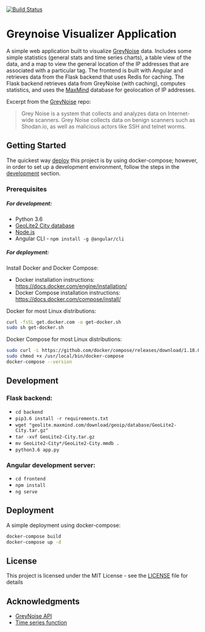 [![Build Status](https://travis-ci.org/cbuto/greynoise-visualizer.svg?branch=master)](https://travis-ci.org/cbuto/greynoise-visualizer)
# Greynoise Visualizer Application

A simple web application built to visualize [GreyNoise](https://github.com/Grey-Noise-Intelligence/api.greynoise.io) data. Includes some simple statistics (general stats and time series charts), a table view of the data, and a map to view the general location of the IP addresses that are associated with a particular tag. The frontend is built with Angular and retrieves data from the Flask backend that uses Redis for caching. The Flask backend retrieves data from GreyNoise (with caching), computes statistics, and uses the [MaxMind](https://dev.maxmind.com/geoip/geoip2/geolite2/) database for geolocation of IP addresses.

Excerpt from the [GreyNoise](https://github.com/Grey-Noise-Intelligence/api.greynoise.io) repo:
> Grey Noise is a system that collects and analyzes data on Internet-wide scanners. Grey Noise collects data on benign scanners such as Shodan.io, as well as malicious actors like SSH and telnet worms.


## Getting Started

The quickest way [deploy](#deployment) this project is by using docker-compose; however, in order to set up a development environment, follow the steps in the [development](#development) section. 

### Prerequisites

##### For development:

* Python 3.6 
* [GeoLite2 City database](http://geolite.maxmind.com/download/geoip/database/GeoLite2-City.tar.gz)
* [Node.js](https://nodejs.org/en/download/package-manager/)
* Angular CLI - ```npm install -g @angular/cli```

##### For deployment:

Install Docker and Docker Compose:

* Docker installation instructions: https://docs.docker.com/engine/installation/ 
* Docker Compose installation instructions: https://docs.docker.com/compose/install/

Docker for most Linux distributions:

```bash
curl -fsSL get.docker.com -o get-docker.sh
sudo sh get-docker.sh
```

Docker Compose for most Linux distributions:

```bash
sudo curl -L https://github.com/docker/compose/releases/download/1.18.0/docker-compose-`uname -s`-`uname -m` -o /usr/local/bin/docker-compose
sudo chmod +x /usr/local/bin/docker-compose
docker-compose --version
```

## Development

### Flask backend:
* ```cd backend```
* ```pip3.6 install -r requirements.txt```
* ```wget "geolite.maxmind.com/download/geoip/database/GeoLite2-City.tar.gz"```
* ```tar -xvf GeoLite2-City.tar.gz```
* ```mv GeoLite2-City*/GeoLite2-City.mmdb .```
* ```python3.6 app.py```

### Angular development server:
* ```cd frontend```
* ```npm install```
* ```ng serve```

## Deployment

A simple deployment using docker-compose:

```bash
docker-compose build
docker-compose up -d
```

## License

This project is licensed under the MIT License - see the [LICENSE](LICENSE.md) file for details

## Acknowledgments

* [GreyNoise API](https://github.com/Grey-Noise-Intelligence/api.greynoise.io)
* [Time series function](https://github.com/phyler/greynoise)

